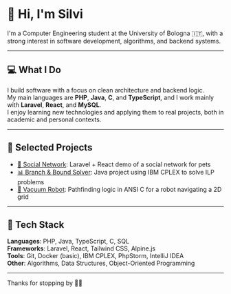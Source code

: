 # 👋 Hi, I'm Silvi

I'm a Computer Engineering student at the University of Bologna 🇮🇹, with a strong interest in software development, algorithms, and backend systems.

---

## 💻 What I Do

I build software with a focus on clean architecture and backend logic.  
My main languages are **PHP**, **Java**, **C**, and **TypeScript**, and I work mainly with **Laravel**, **React**, and **MySQL**.  
I enjoy learning new technologies and applying them to real projects, both in academic and personal contexts.

---

## 📂 Selected Projects

- [🐾 Social Network](https://github.com/sinanisilvi/WEB-SilviSinani): Laravel + React demo of a social network for pets
- [📊 Branch & Bound Solver](https://github.com/sinanisilvi/OR-SilviSinani): Java project using IBM CPLEX to solve ILP problems
- [🤖 Vacuum Robot](https://github.com/sinanisilvi/A-SilviSinani): Pathfinding logic in ANSI C for a robot navigating a 2D grid

---

## 🧠 Tech Stack

**Languages**: PHP, Java, TypeScript, C, SQL  
**Frameworks**: Laravel, React, Tailwind CSS, Alpine.js  
**Tools**: Git, Docker (basic), IBM CPLEX, PhpStorm, IntelliJ IDEA  
**Other**: Algorithms, Data Structures, Object-Oriented Programming

---

Thanks for stopping by 👨‍💻
